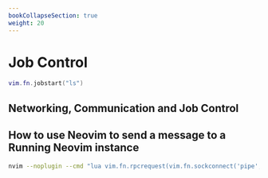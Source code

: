 ```yaml
---
bookCollapseSection: true
weight: 20
---
```


# Job Control

```lua
vim.fn.jobstart("ls")
```

## Networking, Communication and Job Control

## How to use Neovim to send a message to a Running Neovim instance

```sh
nvim --noplugin --cmd "lua vim.fn.rpcrequest(vim.fn.sockconnect('pipe', '/var/folders/nh/lwpxl66111j103y85rw0kdvw0000gn/T/nvimNdff2D/0', { rpc = true }), 'nvim_command', ':e ~/.zshrc')" --cmd "q" --headless
```

